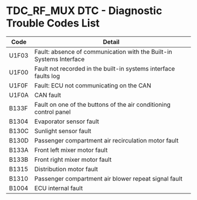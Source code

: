 # TDC_RF_MUX DTC - Diagnostic Trouble Codes List

| Code | Detail |
| - | - |
| U1F03 | Fault: absence of communication with the Built-in Systems Interface |
| U1F00 | Fault not recorded in the built-in systems interface faults log |
| U1F0F | Fault: ECU not communicating on the CAN |
| U1F0A | CAN fault |
| B133F | Fault on one of the buttons of the air conditioning control panel |
| B1304 | Evaporator sensor fault |
| B130C | Sunlight sensor fault |
| B130D | Passenger compartment air recirculation motor fault |
| B133A | Front left mixer motor fault |
| B133B | Front right mixer motor fault |
| B1315 | Distribution motor fault |
| B1310 | Passenger compartment air blower repeat signal fault |
| B1004 | ECU internal fault |
